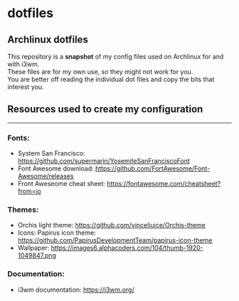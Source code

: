 # dotfiles
## Archlinux dotfiles

This repository is a __snapshot__ of my config files used on Archlinux for and with i3wm.  
These files are for my own use, so they might not work for you.  
You are better off reading the individual dot files and copy the bits that interest you.

## Resources used to create my configuration
----
### Fonts:  
- System San Francisco: https://github.com/supermarin/YosemiteSanFranciscoFont  
- Font Awesome download: https://github.com/FortAwesome/Font-Awesome/releases  
- Front Aweseome cheat sheet: https://fontawesome.com/cheatsheet?from=io  

### Themes:  
- Orchis light theme: https://github.com/vinceliuice/Orchis-theme
- Icons: Papirus icon theme: https://github.com/PapirusDevelopmentTeam/papirus-icon-theme
- Wallpaper: https://images6.alphacoders.com/104/thumb-1920-1049847.png 

### Documentation:  
- i3wm documentation: https://i3wm.org/

